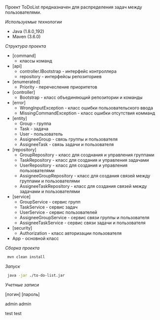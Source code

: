 Проект ToDoList предназначен для распределения задач между пользователями.

*Используемые технологии* 
* Java (1.8.0_192)
* Maven (3.6.0)

*Структура проекта*
* [command]
	* классы команд
* [api]
  * controller.IBootstrap - интерфейс контроллера
  * repository - интерфейсы репозиториев
* [enumerated]
  * Priority - перечесление приоритетов
* [controller]
  * Bootstrap - класс объединяющий репозитории и команды
* [error]
  * WrongInputException - класс ошибки пользовательского ввода
  * MissingCommandException - класс ошибки отсутствия комманд
* [entity]
  * Group - группа
  * Task - задача
  * User - пользователь
  * AssigneeGroup - связь группы и пользователя
  * AssigneeTask - связь задачи и пользователя
* [repository]
  * GroupRepository - класс для созднания и управления группами
  * TaskRepository - класс для создания и управления задачами  
  * UserRepository - класс для создания и управления пользователями
  * AssigneeGroupRepository -  класс для создания связей между группами и пользователями
  * AssigneeTaskRepository -  класс для создания связей между задачами и пользователями
* [service]
  * GroupService - сервис групп
  * TaskService - сервис задач
  * UserService - сервис пользователей
  * AssigneeGroupService - сервис связи группы и пользователя
  * AssigneeTaskService - сервис связи задачи и пользователя
* [security]
  * Authorization - класс авторизации пользователя
* App - основной класс 

*Сборка проекта*
```bash
 mvn clean install
```
 
*Запуск*
```bash
 java -jar ./to-do-list.jar
```

*Учетные записи*

[логин] [пароль]

 admin  admin
 
 test   test 